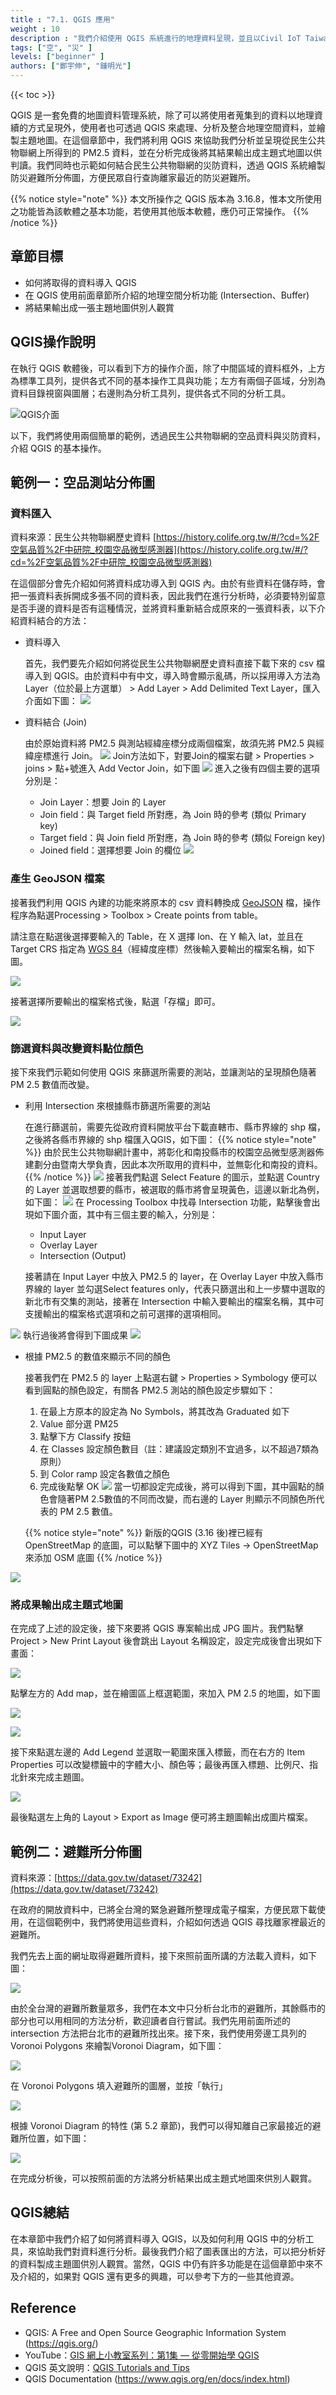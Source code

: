 ```yaml
---
title : "7.1. QGIS 應用"
weight : 10
description : "我們介紹使用 QGIS 系統進行的地理資料呈現，並且以Civil IoT Taiwan 的資料當作範例，利用點擊拖拉的方式，進行地理空間分析。同時我們也討論 QGIS 軟體的優缺點與使用時機。"
tags: ["空", "災" ]
levels: ["beginner" ]
authors: ["鄭宇伸", "鍾明光"]
---
```



{{< toc >}}

QGIS 是一套免費的地圖資料管理系統，除了可以將使用者蒐集到的資料以地理資續的方式呈現外，使用者也可透過 QGIS 來處理、分析及整合地理空間資料，並繪製主題地圖。在這個章節中，我們將利用 QGIS 來協助我們分析並呈現從民生公共物聯網上所得到的 PM2.5 資料，並在分析完成後將其結果輸出成主題式地圖以供判讀。我們同時也示範如何結合民生公共物聯網的災防資料，透過 QGIS 系統繪製防災避難所分佈圖，方便民眾自行查詢離家最近的防災避難所。

{{% notice style="note" %}}
本文所操作之 QGIS 版本為 3.16.8，惟本文所使用之功能皆為該軟體之基本功能，若使用其他版本軟體，應仍可正常操作。
{{% /notice %}}

## 章節目標

- 如何將取得的資料導入 QGIS
- 在 QGIS 使用前面章節所介紹的地理空間分析功能 (Intersection、Buffer)
- 將結果輸出成一張主題地圖供別人觀賞

## QGIS操作說明

在執行 QGIS 軟體後，可以看到下方的操作介面，除了中間區域的資料框外，上方為標準工具列，提供各式不同的基本操作工具與功能；左方有兩個子區域，分別為資料目錄視窗與圖層；右邊則為分析工具列，提供各式不同的分析工具。

![QGIS介面](figures/7-1-1-1.png)

以下，我們將使用兩個簡單的範例，透過民生公共物聯網的空品資料與災防資料，介紹 QGIS 的基本操作。

## 範例一：空品測站分佈圖

### 資料匯入

資料來源：民生公共物聯網歷史資料 [https://history.colife.org.tw/#/?cd=%2F空氣品質%2F中研院_校園空品微型感測器](https://history.colife.org.tw/#/?cd=%2F空氣品質%2F中研院_校園空品微型感測器)

在這個部分會先介紹如何將資料成功導入到 QGIS 內。由於有些資料在儲存時，會把一張資料表拆開成多張不同的資料表，因此我們在進行分析時，必須要特別留意是否手邊的資料是否有這種情況，並將資料重新結合成原來的一張資料表，以下介紹資料結合的方法：

- 資料導入
  
  首先，我們要先介紹如何將從民生公共物聯網歷史資料直接下載下來的 csv 檔導入到 QGIS。由於資料中有中文，導入時會顯示亂碼，所以採用導入方法為 Layer（位於最上方選單） > Add Layer > Add Delimited Text Layer，匯入介面如下圖：
  ![](figures/7-1-2-1.png)
    
- 資料結合 (Join)

  由於原始資料將 PM2.5 與測站經緯座標分成兩個檔案，故須先將 PM2.5 與經緯座標進行 Join。
  ![](figures/7-1-2-2.png)
  Join方法如下，對要Join的檔案右鍵 > Properties > joins > 點+號進入 Add Vector Join，如下圖
  ![](figures/7-1-2-3.png)
  進入之後有四個主要的選項分別是：
  - Join Layer：想要 Join 的 Layer
  - Join field：與 Target field 所對應，為 Join 時的參考 (類似 Primary key)
  - Target field：與 Join field 所對應，為 Join 時的參考 (類似 Foreign key)
  - Joined field：選擇想要 Join 的欄位
  ![](figures/7-1-2-4.png)
    

### 產生 GeoJSON 檔案

接著我們利用 QGIS 內建的功能來將原本的 csv 資料轉換成 [GeoJSON](https://en.wikipedia.org/wiki/GeoJSON) 檔，操作程序為點選Processing > Toolbox > Create points from table。

請注意在點選後選擇要輸入的 Table，在 X 選擇 lon、在 Y 輸入 lat，並且在 Target CRS 指定為 [WGS 84](https://en.wikipedia.org/wiki/World_Geodetic_System)（經緯度座標）然後輸入要輸出的檔案名稱，如下圖。

![](figures/7-1-2-5.png)

接著選擇所要輸出的檔案格式後，點選「存檔」即可。

![](figures/7-1-2-6.png)

### 篩選資料與改變資料點位顏色

接下來我們示範如何使用 QGIS 來篩選所需要的測站，並讓測站的呈現顏色隨著 PM 2.5 數值而改變。

- 利用 Intersection 來根據縣市篩選所需要的測站
    
  在進行篩選前，需要先從政府資料開放平台下載直轄市、縣市界線的 shp 檔，之後將各縣市界線的 shp 檔匯入QGIS，如下圖：
  {{% notice style="note" %}}
  由於民生公共物聯網計畫中，將彰化和南投縣市的校園空品微型感測器佈建劃分由暨南大學負責，因此本次所取用的資料中，並無彰化和南投的資料。
  {{% /notice %}}
  ![](figures/7-1-2-7.png)
  接著我們點選 Select Feature 的圖示，並點選 Country 的 Layer 並選取想要的縣市，被選取的縣市將會呈現黃色，這邊以新北為例，如下圖：
  ![](figures/7-1-2-8.png)
  在 Processing Toolbox 中找尋 Intersection 功能，點擊後會出現如下圖介面，其中有三個主要的輸入，分別是：
  - Input Layer
  - Overlay Layer
  - Intersection (Output)

  接著請在 Input Layer 中放入 PM2.5 的 layer，在 Overlay Layer 中放入縣市界線的 layer 並勾選Select features only，代表只篩選出和上一步驟中選取的新北市有交集的測站，接著在 Intersection 中輸入要輸出的檔案名稱，其中可支援輸出的檔案格式選項和之前可選擇的選項相同。

![](figures/7-1-2-9.png)
  執行過後將會得到下圖成果
![](figures/7-1-2-10.png)
    
- 根據 PM2.5 的數值來顯示不同的顏色
    
  接著我們在 PM2.5 的 layer 上點選右鍵 > Properties > Symbology 便可以看到圓點的顏色設定，有關各 PM2.5 測站的顏色設定步驟如下：
    
  1. 在最上方原本的設定為 No Symbols，將其改為 Graduated 如下
  2. Value 部分選 PM25
  3. 點擊下方 Classify 按鈕
  4. 在 Classes 設定顏色數目（註：建議設定類別不宜過多，以不超過7類為原則）
  5. 到 Color ramp 設定各數值之顏色
  6. 完成後點擊 OK
![](figures/7-1-2-11.png)
  當一切都設定完成後，將可以得到下圖，其中圓點的顏色會隨著PM 2.5數值的不同而改變，而右邊的 Layer 則顯示不同顏色所代表的 PM 2.5 數值。
    
  {{% notice style="note" %}}
  新版的QGIS (3.16 後)裡已經有 OpenStreetMap 的底圖，可以點擊下圖中的 XYZ Tiles → OpenStreetMap 來添加 OSM 底圖
  {{% /notice %}}
    
![](figures/7-1-2-12.png)
    

### 將成果輸出成主題式地圖

在完成了上述的設定後，接下來要將 QGIS 專案輸出成 JPG 圖片。我們點擊 Project > New Print Layout 後會跳出 Layout 名稱設定，設定完成後會出現如下畫面：

![](figures/7-1-2-13.png)

點擊左方的 Add map，並在繪圖區上框選範圍，來加入 PM 2.5 的地圖，如下圖

![](figures/7-1-2-14.png)

![](figures/7-1-2-15.png)

接下來點選左邊的 Add Legend 並選取一範圍來匯入標籤，而在右方的 Item Properties 可以改變標籤中的字體大小、顏色等；最後再匯入標題、比例尺、指北針來完成主題圖。

![](figures/7-1-2-16.png)

最後點選左上角的 Layout > Export as Image 便可將主題圖輸出成圖片檔案。

## 範例二：避難所分佈圖

資料來源：[https://data.gov.tw/dataset/73242](https://data.gov.tw/dataset/73242)

在政府的開放資料中，已將全台灣的緊急避難所整理成電子檔案，方便民眾下載使用，在這個範例中，我們將使用這些資料，介紹如何透過 QGIS 尋找離家裡最近的避難所。

我們先去上面的網址取得避難所資料，接下來照前面所講的方法載入資料，如下圖：

![](figures/7-1-3-1.png)

由於全台灣的避難所數量眾多，我們在本文中只分析台北市的避難所，其餘縣市的部分也可以用相同的方法分析，歡迎讀者自行嘗試。我們先用前面所述的 intersection 方法把台北市的避難所找出來。接下來，我們使用旁邊工具列的 Voronoi Polygons 來繪製Voronoi Diagram，如下圖：

![](figures/7-1-3-2.png)

在 Voronoi Polygons 填入避難所的圖層，並按「執行」

![](figures/7-1-3-3.png)

根據 Voronoi Diagram 的特性 (第 5.2 章節)，我們可以得知離自己家最接近的避難所位置，如下圖：

![](figures/7-1-3-4.png)

在完成分析後，可以按照前面的方法將分析結果出成主題式地圖來供別人觀賞。

## QGIS總結

在本章節中我們介紹了如何將資料導入 QGIS，以及如何利用 QGIS 中的分析工具，來協助我們對資料進行分析。最後我們介紹了圖表匯出的方法，可以把分析好的資料製成主題圖供別人觀賞。當然，QGIS 中仍有許多功能是在這個章節中來不及介紹的，如果對 QGIS 還有更多的興趣，可以參考下方的一些其他資源。

## Reference

- QGIS: A Free and Open Source Geographic Information System (https://qgis.org/)
- YouTube：[GIS 網上小教室系列：第1集 — 從零開始學 QGIS](https://www.youtube.com/watch?v=rtmxj7ddm4w)
- QGIS 英文說明：[QGIS Tutorials and Tips](https://www.qgistutorials.com/en/)
- QGIS Documentation (https://www.qgis.org/en/docs/index.html)
